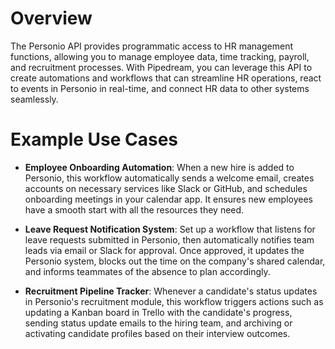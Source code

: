 # Overview

The Personio API provides programmatic access to HR management functions, allowing you to manage employee data, time tracking, payroll, and recruitment processes. With Pipedream, you can leverage this API to create automations and workflows that can streamline HR operations, react to events in Personio in real-time, and connect HR data to other systems seamlessly.

# Example Use Cases

- **Employee Onboarding Automation**: When a new hire is added to Personio, this workflow automatically sends a welcome email, creates accounts on necessary services like Slack or GitHub, and schedules onboarding meetings in your calendar app. It ensures new employees have a smooth start with all the resources they need.

- **Leave Request Notification System**: Set up a workflow that listens for leave requests submitted in Personio, then automatically notifies team leads via email or Slack for approval. Once approved, it updates the Personio system, blocks out the time on the company's shared calendar, and informs teammates of the absence to plan accordingly.

- **Recruitment Pipeline Tracker**: Whenever a candidate's status updates in Personio's recruitment module, this workflow triggers actions such as updating a Kanban board in Trello with the candidate's progress, sending status update emails to the hiring team, and archiving or activating candidate profiles based on their interview outcomes.
